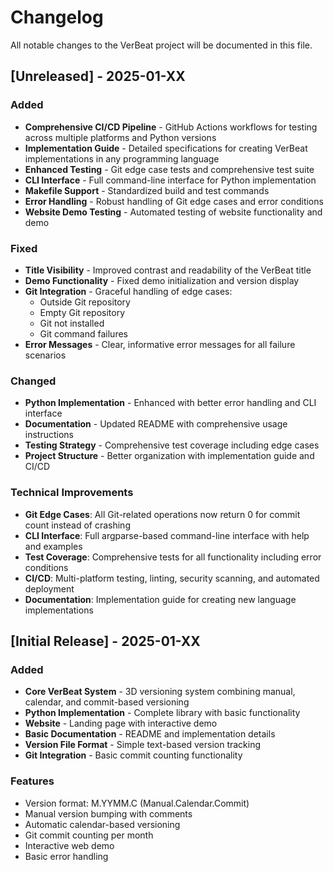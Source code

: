 # Changelog

All notable changes to the VerBeat project will be documented in this file.

## [Unreleased] - 2025-01-XX

### Added
- **Comprehensive CI/CD Pipeline** - GitHub Actions workflows for testing across multiple platforms and Python versions
- **Implementation Guide** - Detailed specifications for creating VerBeat implementations in any programming language
- **Enhanced Testing** - Git edge case tests and comprehensive test suite
- **CLI Interface** - Full command-line interface for Python implementation
- **Makefile Support** - Standardized build and test commands
- **Error Handling** - Robust handling of Git edge cases and error conditions
- **Website Demo Testing** - Automated testing of website functionality and demo

### Fixed
- **Title Visibility** - Improved contrast and readability of the VerBeat title
- **Demo Functionality** - Fixed demo initialization and version display
- **Git Integration** - Graceful handling of edge cases:
  - Outside Git repository
  - Empty Git repository
  - Git not installed
  - Git command failures
- **Error Messages** - Clear, informative error messages for all failure scenarios

### Changed
- **Python Implementation** - Enhanced with better error handling and CLI interface
- **Documentation** - Updated README with comprehensive usage instructions
- **Testing Strategy** - Comprehensive test coverage including edge cases
- **Project Structure** - Better organization with implementation guide and CI/CD

### Technical Improvements
- **Git Edge Cases**: All Git-related operations now return 0 for commit count instead of crashing
- **CLI Interface**: Full argparse-based command-line interface with help and examples
- **Test Coverage**: Comprehensive tests for all functionality including error conditions
- **CI/CD**: Multi-platform testing, linting, security scanning, and automated deployment
- **Documentation**: Implementation guide for creating new language implementations

## [Initial Release] - 2025-01-XX

### Added
- **Core VerBeat System** - 3D versioning system combining manual, calendar, and commit-based versioning
- **Python Implementation** - Complete library with basic functionality
- **Website** - Landing page with interactive demo
- **Basic Documentation** - README and implementation details
- **Version File Format** - Simple text-based version tracking
- **Git Integration** - Basic commit counting functionality

### Features
- Version format: M.YYMM.C (Manual.Calendar.Commit)
- Manual version bumping with comments
- Automatic calendar-based versioning
- Git commit counting per month
- Interactive web demo
- Basic error handling 